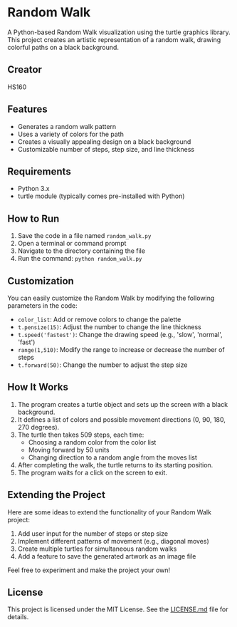 # Random Walk

A Python-based Random Walk visualization using the turtle graphics library. This project creates an artistic representation of a random walk, drawing colorful paths on a black background.

## Creator

HS160

## Features

- Generates a random walk pattern
- Uses a variety of colors for the path
- Creates a visually appealing design on a black background
- Customizable number of steps, step size, and line thickness

## Requirements

- Python 3.x
- turtle module (typically comes pre-installed with Python)

## How to Run

1. Save the code in a file named `random_walk.py`
2. Open a terminal or command prompt
3. Navigate to the directory containing the file
4. Run the command: `python random_walk.py`

## Customization

You can easily customize the Random Walk by modifying the following parameters in the code:

- `color_list`: Add or remove colors to change the palette
- `t.pensize(15)`: Adjust the number to change the line thickness
- `t.speed('fastest')`: Change the drawing speed (e.g., 'slow', 'normal', 'fast')
- `range(1,510)`: Modify the range to increase or decrease the number of steps
- `t.forward(50)`: Change the number to adjust the step size

## How It Works

1. The program creates a turtle object and sets up the screen with a black background.
2. It defines a list of colors and possible movement directions (0, 90, 180, 270 degrees).
3. The turtle then takes 509 steps, each time:
   - Choosing a random color from the color list
   - Moving forward by 50 units
   - Changing direction to a random angle from the moves list
4. After completing the walk, the turtle returns to its starting position.
5. The program waits for a click on the screen to exit.

## Extending the Project

Here are some ideas to extend the functionality of your Random Walk project:

1. Add user input for the number of steps or step size
2. Implement different patterns of movement (e.g., diagonal moves)
3. Create multiple turtles for simultaneous random walks
4. Add a feature to save the generated artwork as an image file

Feel free to experiment and make the project your own!

## License

This project is licensed under the MIT License. See the [LICENSE.md](LICENSE.md) file for details.
